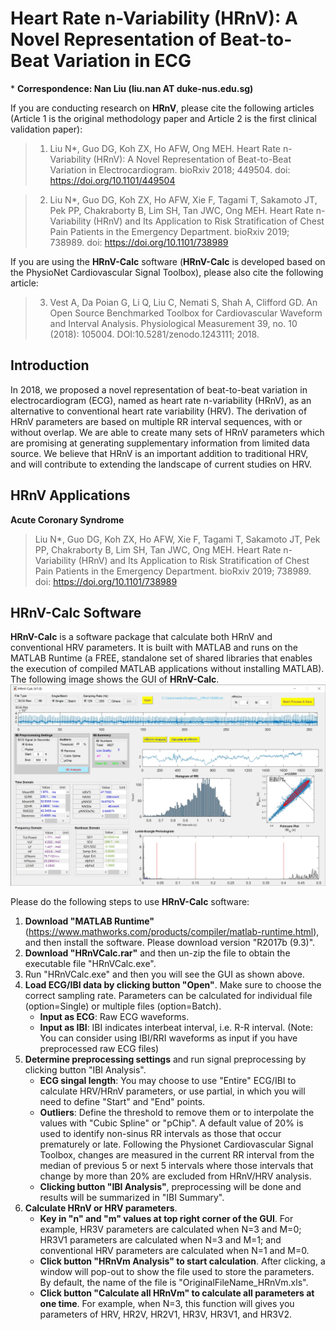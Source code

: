# Heart Rate n-Variability (HRnV): A Novel Representation of Beat-to-Beat Variation in ECG

\* **Correspondence: Nan Liu (liu.nan AT duke-nus.edu.sg)**

If you are conducting research on **HRnV**, please cite the following articles (Article 1 is the original methodology paper and Article 2 is the first clinical validation paper):
> 1) Liu N*, Guo DG, Koh ZX, Ho AFW, Ong MEH. Heart Rate n-Variability (HRnV): A Novel Representation of Beat-to-Beat Variation in Electrocardiogram. bioRxiv 2018; 449504. doi: https://doi.org/10.1101/449504

> 2) Liu N*, Guo DG, Koh ZX, Ho AFW, Xie F, Tagami T, Sakamoto JT, Pek PP, Chakraborty B, Lim SH, Tan JWC, Ong MEH. Heart Rate n-Variability (HRnV) and Its Application to Risk Stratification of Chest Pain Patients in the Emergency Department. bioRxiv 2019; 738989. doi: https://doi.org/10.1101/738989

If you are using the **HRnV-Calc** software (**HRnV-Calc** is developed based on the PhysioNet Cardiovascular Signal Toolbox), please also cite the following article:
> 3) Vest A, Da Poian G, Li Q, Liu C, Nemati S, Shah A, Clifford GD. An Open Source Benchmarked Toolbox for Cardiovascular Waveform and Interval Analysis. Physiological Measurement 39, no. 10 (2018): 105004. DOI:10.5281/zenodo.1243111; 2018.

## Introduction
In 2018, we proposed a novel representation of beat-to-beat variation in electrocardiogram (ECG), named as heart rate n-variability (HRnV), as an alternative to conventional heart rate variability (HRV). The derivation of HRnV parameters are based on multiple RR interval sequences, with or without overlap. We are able to create many sets of HRnV parameters which are promising at generating supplementary information from limited data source. We believe that HRnV is an important addition to traditional HRV, and will contribute to extending the landscape of current studies on HRV.

## HRnV Applications
**Acute Coronary Syndrome**
> Liu N*, Guo DG, Koh ZX, Ho AFW, Xie F, Tagami T, Sakamoto JT, Pek PP, Chakraborty B, Lim SH, Tan JWC, Ong MEH. Heart Rate n-Variability (HRnV) and Its Application to Risk Stratification of Chest Pain Patients in the Emergency Department. bioRxiv 2019; 738989. doi: https://doi.org/10.1101/738989

## HRnV-Calc Software
**HRnV-Calc** is a software package that calculate both HRnV and conventional HRV parameters. It is built with MATLAB and runs on the MATLAB Runtime (a FREE, standalone set of shared libraries that enables the execution of compiled MATLAB applications without installing MATLAB). The following image shows the GUI of **HRnV-Calc**.
![](HRnV-Calc.jpg)

Please do the following steps to use **HRnV-Calc** software:
1. **Download "MATLAB Runtime"** (https://www.mathworks.com/products/compiler/matlab-runtime.html), and then install the software. Please download version "R2017b (9.3)".
2. **Download "HRnVCalc.rar"** and then un-zip the file to obtain the executable file "HRnVCalc.exe".
3. Run "HRnVCalc.exe" and then you will see the GUI as shown above.
4. **Load ECG/IBI data by clicking button "Open"**. Make sure to choose the correct sampling rate. Parameters can be calculated for individual file (option=Single) or multiple files (option=Batch).
   - **Input as ECG**: Raw ECG waveforms.
   - **Input as IBI**: IBI indicates interbeat interval, i.e. R-R interval. (Note: You can consider using IBI/RRI waveforms as input if you have preprocessed raw ECG files)
5. **Determine preprocessing settings** and run signal preprocessing by clicking button "IBI Analysis".
   - **ECG singal length**: You may choose to use "Entire" ECG/IBI to calculate HRV/HRnV parameters, or use partial, in which you will need to define "Start" and "End" points.
   - **Outliers**: Define the threshold to remove them or to interpolate the values with "Cubic Spline" or "pChip". A default value of 20% is used to identify non-sinus RR intervals as those that occur prematurely or late. Following the Physionet Cardiovascular Signal Toolbox, changes are measured in the current RR interval from the median of previous 5 or next 5 intervals where those intervals that change by more than 20% are excluded from HRnV/HRV analysis.
   - **Clicking button "IBI Analysis"**, preprocessing will be done and results will be summarized in "IBI Summary".
6. **Calculate HRnV or HRV parameters**.
   - **Key in "n" and "m" values at top right corner of the GUI**. For example, HR3V parameters are calculated when N=3 and M=0; HR3V1 parameters are calculated when N=3 and M=1; and conventional HRV parameters are calculated when N=1 and M=0.
   - **Click button "HRnVm Analysis" to start calculation**. After clicking, a window will pop-out to show the file used to store the parameters. By default, the name of the file is "OriginalFileName_HRnVm.xls".
   - **Click button "Calculate all HRnVm" to calculate all parameters at one time**. For example, when N=3, this function will gives you parameters of HRV, HR2V, HR2V1, HR3V, HR3V1, and HR3V2.


